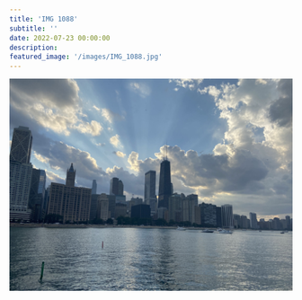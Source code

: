 ```yaml
---
title: 'IMG 1088'
subtitle: ''
date: 2022-07-23 00:00:00
description: 
featured_image: '/images/IMG_1088.jpg'
---
```


![](/images/IMG_1088.jpg)
